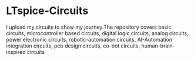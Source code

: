 # LTspice-Circuits
I upload my circuits to show my journey.The repository covers basic circuits, microcontroller based circuits, digital logic circuits, analog circuits, power electronic circuits, robotic-automation circuits, AI-Automation integration circuits, pcb design circuits, co-bot circuits, human-brain-inspired circuits 
